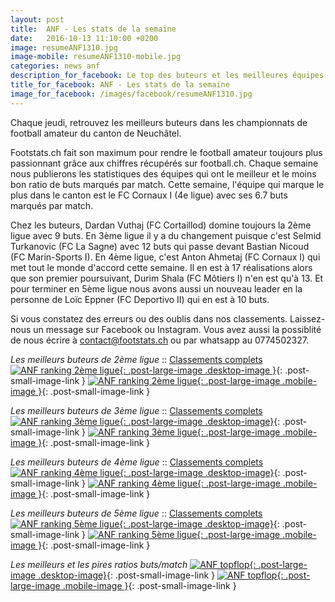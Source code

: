 ```yaml
---
layout: post
title:  ANF - Les stats de la semaine
date:   2016-10-13 11:10:00 +0200
image: resumeANF1310.jpg
image-mobile: resumeANF1310-mobile.jpg
categories: news anf
description_for_facebook: Le top des buteurs et les meilleures équipes dans le canton de Neuchâtel
title_for_facebook: ANF - Les stats de la semaine
image_for_facebook: /images/facebook/resumeANF1310.jpg
---
```

Chaque jeudi, retrouvez les meilleurs buteurs dans les championnats de football amateur du canton de Neuchâtel.

Footstats.ch fait son maximum pour rendre le football amateur toujours plus passionnant grâce aux chiffres récupérés sur football.ch. Chaque semaine nous publierons les statistiques des équipes qui ont le meilleur et le moins bon ratio de buts marqués par match. Cette semaine, l'équipe qui marque le plus dans le canton est le FC Cornaux I (4e ligue) avec ses 6.7 buts marqués par match.

Chez les buteurs, Dardan Vuthaj (FC Cortaillod) domine toujours la 2ème ligue avec 9 buts. En 3ème ligue il y a du changement puisque c'est Selmid Turkanovic (FC La Sagne) avec 12 buts qui passe devant Bastian Nicoud (FC Marin-Sports I). En 4ème ligue, c'est Anton Ahmetaj (FC Cornaux I) qui met tout le monde d'accord cette semaine. Il en est à 17 réalisations alors que son premier poursuivant, Durim Shala (FC Môtiers I) n'en est qu'à 13. Et pour terminer en 5ème ligue nous avons aussi un nouveau leader en la personne de Loïc Eppner (FC Deportivo II) qui en est à 10 buts.

Si vous constatez des erreurs ou des oublis dans nos classements. Laissez-nous un message sur Facebook ou Instagram. Vous avez aussi la possiblité de nous écrire à contact@footstats.ch ou par whatsapp au 0774502327.

_Les meilleurs buteurs de 2ème ligue_ :: [Classements complets]({{site.url}}/anf/2eme-ligue)
[![ANF ranking 2ème ligue]({{site.url}}/images/posts/rankings/resumeANF21310.jpg){: .post-large-image .desktop-image }]({{site.url}}/images/posts/rankings/resumeANF21310.jpg){: .post-small-image-link }
[![ANF ranking 2ème ligue]({{site.url}}/images/posts/rankings/resumeANF21310-mobile.jpg){: .post-large-image .mobile-image }]({{site.url}}/images/posts/rankings/resumeANF21310-mobile.jpg){: .post-small-image-link }

_Les meilleurs buteurs de 3ème ligue_ :: [Classements complets]({{site.url}}/anf/3eme-ligue)
[![ANF ranking 3ème ligue]({{site.url}}/images/posts/rankings/resumeANF31310.jpg){: .post-large-image .desktop-image}]({{site.url}}/images/posts/rankings/resumeANF31310.jpg){: .post-small-image-link }
[![ANF ranking 3ème ligue]({{site.url}}/images/posts/rankings/resumeANF31310-mobile.jpg){: .post-large-image .mobile-image }]({{site.url}}/images/posts/rankings/resumeANF31310-mobile.jpg){: .post-small-image-link }

_Les meilleurs buteurs de 4ème ligue_ :: [Classements complets]({{site.url}}/anf/4eme-ligue)
[![ANF ranking 4ème ligue]({{site.url}}/images/posts/rankings/resumeANF41310.jpg){: .post-large-image .desktop-image}]({{site.url}}/images/posts/rankings/resumeANF41310.jpg){: .post-small-image-link }
[![ANF ranking 4ème ligue]({{site.url}}/images/posts/rankings/resumeANF41310-mobile.jpg){: .post-large-image .mobile-image }]({{site.url}}/images/posts/rankings/resumeANF41310-mobile.jpg){: .post-small-image-link }

_Les meilleurs buteurs de 5ème ligue_ :: [Classements complets]({{site.url}}/anf/5eme-ligue)
[![ANF ranking 5ème ligue]({{site.url}}/images/posts/rankings/resumeANF51310.jpg){: .post-large-image .desktop-image}]({{site.url}}/images/posts/rankings/resumeANF51310.jpg){: .post-small-image-link }
[![ANF ranking 5ème ligue]({{site.url}}/images/posts/rankings/resumeANF51310-mobile.jpg){: .post-large-image .mobile-image }]({{site.url}}/images/posts/rankings/resumeANF51310-mobile.jpg){: .post-small-image-link }

_Les meilleurs et les pires ratios buts/match_
[![ANF topflop]({{site.url}}/images/posts/topflop/ANF1310.jpg){: .post-large-image .desktop-image}]({{site.url}}/images/posts/topflop/ANF1310.jpg){: .post-small-image-link }
[![ANF topflop]({{site.url}}/images/posts/topflop/ANF1310.jpg){: .post-large-image .mobile-image }]({{site.url}}/images/posts/topflop/ANF1310.jpg){: .post-small-image-link }